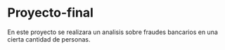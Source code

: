 # Proyecto-final
En este proyecto se realizara un analisis sobre fraudes bancarios en una cierta cantidad de personas.
